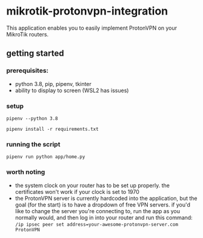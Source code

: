 # mikrotik-protonvpn-integration
This application enables you to easily implement ProtonVPN on your MikroTik routers.

## getting started
### prerequisites:
- python 3.8, pip, pipenv, tkinter
- ability to display to screen (WSL2 has issues)

### setup
`pipenv --python 3.8`

`pipenv install -r requirements.txt`

### running the script 
`pipenv run python app/home.py`

### worth noting
- the system clock on your router has to be set up properly. the certificates won't work if your clock is set to 1970
- the ProtonVPN server is currently hardcoded into the application, but the goal (for the start) is to have a dropdown of free VPN servers. if you'd like to change the server you're connecting to, run the app as you normally would, and then log in into your router and run this command:
`/ip ipsec peer set address=your-awesome-protonvpn-server.com ProtonVPN`